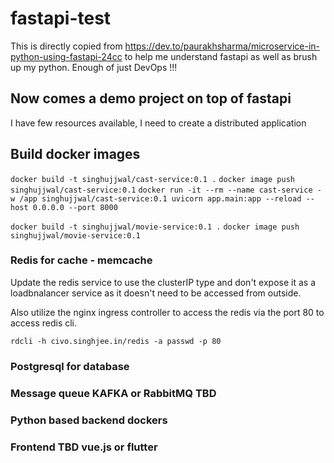 # fastapi-test
This is directly copied from https://dev.to/paurakhsharma/microservice-in-python-using-fastapi-24cc to help me understand fastapi as well as brush up my python.
Enough of just DevOps !!!

## Now comes a demo project on top of fastapi
I have few resources available, I need to create a distributed application

## Build docker images
   `docker build -t singhujjwal/cast-service:0.1 .`
   `docker image push singhujjwal/cast-service:0.1`
   `docker run -it --rm --name cast-service -w /app singhujjwal/cast-service:0.1 uvicorn app.main:app --reload --host 0.0.0.0 --port 8000`


   `docker build -t singhujjwal/movie-service:0.1 .`
   `docker image push singhujjwal/movie-service:0.1`


### Redis for cache - memcache
Update the redis service to use the clusterIP type and don't expose it as a loadbnalancer service as it doesn't need to be accessed from outside.

Also utilize the nginx ingress controller to access the redis via the port 80 
to access redis cli.

`rdcli -h civo.singhjee.in/redis -a passwd -p 80`


### Postgresql for database
### Message queue KAFKA or RabbitMQ TBD
### Python based backend dockers
### Frontend TBD vue.js or flutter
